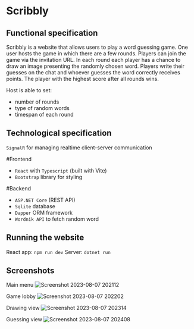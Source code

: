 # Scribbly

## Functional specification
Scribbly is a website that allows users to play a word guessing game. One user hosts the game in which there are a few rounds. Players can join the game via the invitation URL. In each round each player has a chance to draw an image presenting the randomly chosen word. Players write their guesses on the chat and whoever guesses the word correctly receives points. The player with the highest score after all rounds wins. 

Host is able to set:
+ number of rounds
+ type of random words
+ timespan of each round

## Technological specification

`SignalR` for managing realtime client-server communication

#Frontend
+ `React` with `Typescript` (built with Vite)
+ `Bootstrap` library for styling

#Backend
+ `ASP.NET Core` (REST API)
+ `Sqlite` database
+ `Dapper` ORM framework
+ `Wordnik API` to fetch random word

## Running the website
React app: `npm run dev`
Server: `dotnet run`

## Screenshots
Main menu
![Screenshot 2023-08-07 202112](https://github.com/hynas321/Scribbly/assets/76520333/b875f960-bd61-46db-86b1-d577020d7d2c)

Game lobby
![Screenshot 2023-08-07 202202](https://github.com/hynas321/Scribbly/assets/76520333/7b526b2f-7a86-4cdb-9413-ca7fe76c2aec)

Drawing view
![Screenshot 2023-08-07 202314](https://github.com/hynas321/Scribbly/assets/76520333/3d58487e-e886-49dd-9fcd-169fbb7c55c0)

Guessing view
![Screenshot 2023-08-07 202408](https://github.com/hynas321/Scribbly/assets/76520333/6dd0257d-5897-463f-b238-167ce9ac2392)





